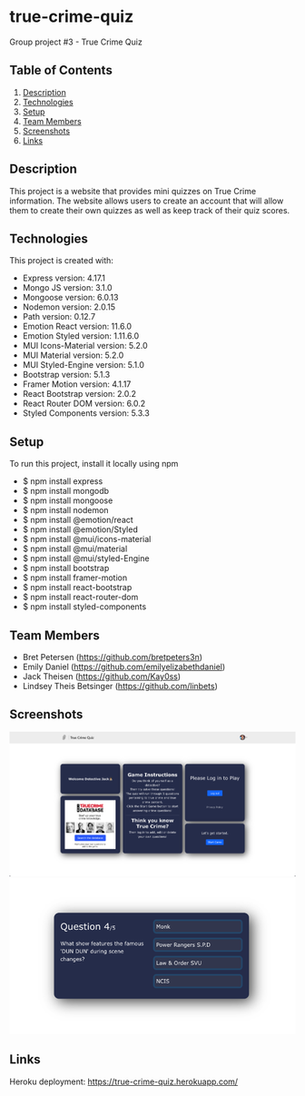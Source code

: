 # true-crime-quiz

Group project #3 - True Crime Quiz

## Table of Contents

1. [Description](#description)
2. [Technologies](#technologies)
3. [Setup](#setup)
4. [Team Members](#team-members)
5. [Screenshots](#screenshots)
6. [Links](#links)

## Description

This project is a website that provides mini quizzes on True Crime information. The website allows users to create an account that will allow them to create their own quizzes as well as keep track of their quiz scores.

## Technologies

This project is created with:

- Express version: 4.17.1
- Mongo JS version: 3.1.0
- Mongoose version: 6.0.13
- Nodemon version: 2.0.15
- Path version: 0.12.7
- Emotion React version: 11.6.0
- Emotion Styled version: 1.11.6.0
- MUI Icons-Material version: 5.2.0
- MUI Material version: 5.2.0
- MUI Styled-Engine version: 5.1.0
- Bootstrap version: 5.1.3
- Framer Motion version: 4.1.17
- React Bootstrap version: 2.0.2
- React Router DOM version: 6.0.2
- Styled Components version: 5.3.3

## Setup

To run this project, install it locally using npm

- $ npm install express
- $ npm install mongodb
- $ npm install mongoose
- $ npm install nodemon
- $ npm install @emotion/react
- $ npm install @emotion/Styled
- $ npm install @mui/icons-material
- $ npm install @mui/material
- $ npm install @mui/styled-Engine
- $ npm install bootstrap
- $ npm install framer-motion
- $ npm install react-bootstrap
- $ npm install react-router-dom
- $ npm install styled-components

## Team Members

- Bret Petersen (https://github.com/bretpeters3n)
- Emily Daniel (https://github.com/emilyelizabethdaniel)
- Jack Theisen (https://github.com/Kay0ss)
- Lindsey Theis Betsinger (https://github.com/linbets)

## Screenshots

![screenshot of final product](./assets/true-crime-quiz-1.png)
![screenshot of final product](./assets/true-crime-quiz-2.png)

## Links

Heroku deployment:
https://true-crime-quiz.herokuapp.com/
